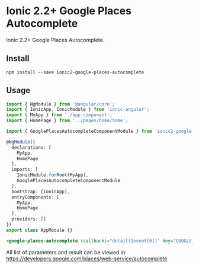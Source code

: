 # Ionic 2.2+ Google Places Autocomplete

Ionic 2.2+ Google Places Autocomplete.

## Install

 `npm install --save ionic2-google-places-autocomplete`

## Usage

```typescript
import { NgModule } from '@angular/core';
import { IonicApp, IonicModule } from 'ionic-angular';
import { MyApp } from './app.component';
import { HomePage } from '../pages/home/home';

import { GooglePlacesAutocompleteComponentModule } from 'ionic2-google-places-autocomplete';

@NgModule({
  declarations: [
    MyApp,
    HomePage
  ],
  imports: [
    IonicModule.forRoot(MyApp),
    GooglePlacesAutocompleteComponentModule
  ],
  bootstrap: [IonicApp],
  entryComponents: [
    MyApp,
    HomePage
  ],
  providers: []
})
export class AppModule {}
```

```html
<google-places-autocomplete (callback)="detail($event[0])" key="GOOGLE_PLACES_API_KEY"></google-places-autocomplete>
```

All list of parameters and result can be viewed in: https://developers.google.com/places/web-service/autocomplete
